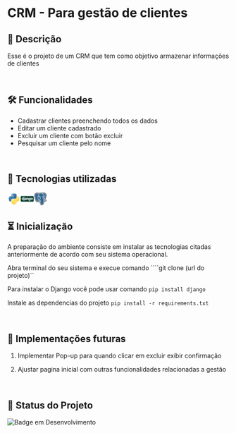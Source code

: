 
# CRM -  Para gestão de clientes 

## 📖  Descrição

Esse é o projeto de um CRM que tem como objetivo armazenar informações de clientes

<br/>

## 🛠️ Funcionalidades

- Cadastrar clientes preenchendo todos os dados
- Editar um cliente cadastrado
- Excluir um cliente com botão excluir
- Pesquisar um cliente pelo nome 
<br/>

## 📡 Tecnologias utilizadas 
<div align="center"> 
<img align="left" alt="Django" height="30" width="30" src="https://raw.githubusercontent.com/devicons/devicon/master/icons/python/python-original.svg">
<img align="left" alt="Python" height="30" width="30" src="https://raw.githubusercontent.com/devicons/devicon/master/icons/django/django-original.svg">
<img align="left" alt="Postgresql" height="30" width="30" src="https://raw.githubusercontent.com/devicons/devicon/master/icons/postgresql/postgresql-original.svg">


</div>
<br/><br/>

## ⏳ Inicialização

A preparação do ambiente consiste em instalar as tecnologias citadas anteriormente de acordo com seu sistema operacional.

Abra terminal do seu sistema e execue comando ````git clone (url do projeto)``

Para instalar o Django você pode usar comando ```pip install django```

Instale as dependencias do projeto ```pip install -r requirements.txt```


<br/>

## 🔮 Implementações futuras
1. Implementar Pop-up para quando clicar em excluir exibir confirmação

2. Ajustar pagina inicial com outras funcionalidades relacionadas a gestão




<br/>

## 🔎 Status do Projeto

![Badge em Desenvolvimento](https://img.shields.io/badge/Status-Em%20Desenvolvimento-green)

<br/>
